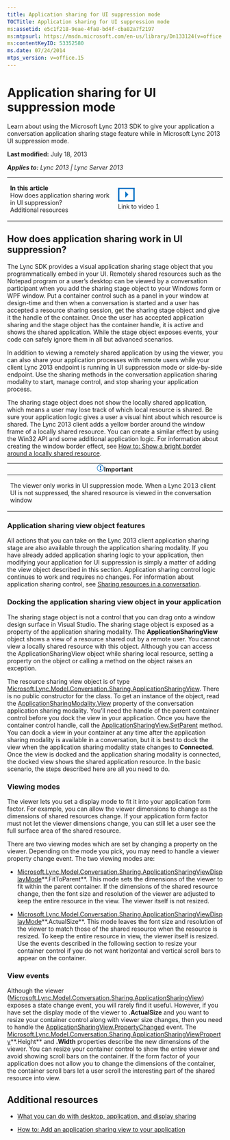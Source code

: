 ```yaml
---
title: Application sharing for UI suppression mode
TOCTitle: Application sharing for UI suppression mode
ms:assetid: e5c1f218-9eae-4fa8-bd4f-cba82a7f2197
ms:mtpsurl: https://msdn.microsoft.com/en-us/library/Dn133124(v=office.15)
ms:contentKeyID: 53352580
ms.date: 07/24/2014
mtps_version: v=office.15
---
```


# Application sharing for UI suppression mode

Learn about using the Microsoft Lync 2013 SDK to give your application a conversation application sharing stage feature while in Microsoft Lync 2013 UI suppression mode.

**Last modified:** July 18, 2013

***Applies to:** Lync 2013 | Lync Server 2013*

<table>
<colgroup>
<col style="width: 50%" />
<col style="width: 50%" />
</colgroup>
<tbody>
<tr class="odd">
<td><p><strong>In this article</strong><br />
How does application sharing work in UI suppression?<br />
Additional resources</p></td>
<td><p><img src="images/JJ933201.mod_icon_links_videos(Office.15).png" title="Related videos" alt="Related videos" /><br />
Link to video 1</p>
<p></p></td>
</tr>
</tbody>
</table>

## How does application sharing work in UI suppression?

The Lync SDK provides a visual application sharing stage object that you programmatically embed in your UI. Remotely shared resources such as the Notepad program or a user’s desktop can be viewed by a conversation participant when you add the sharing stage object to your Windows form or WPF window. Put a container control such as a panel in your window at design-time and then when a conversation is started and a user has accepted a resource sharing session, get the sharing stage object and give it the handle of the container. Once the user has accepted application sharing and the stage object has the container handle, it is active and shows the shared application. While the stage object exposes events, your code can safely ignore them in all but advanced scenarios.

In addition to viewing a remotely shared application by using the viewer, you can also share your application processes with remote users while your client Lync 2013 endpoint is running in UI suppression mode or side-by-side endpoint. Use the sharing methods in the conversation application sharing modality to start, manage control, and stop sharing your application process.

The sharing stage object does not show the locally shared application, which means a user may lose track of which local resource is shared. Be sure your application logic gives a user a visual hint about which resource is shared. The Lync 2013 client adds a yellow border around the window frame of a locally shared resource. You can create a similar effect by using the Win32 API and some additional application logic. For information about creating the window border effect, see [How to: Show a bright border around a locally shared resource](how-to-show-a-bright-border-around-a-locally-shared-resource.md).

<table>
<colgroup>
<col style="width: 100%" />
</colgroup>
<thead>
<tr class="header">
<th><img src="images/JJ933089.alert_caution(Office.15).gif" title="Important note" alt="Important note" /><strong>Important</strong></th>
</tr>
</thead>
<tbody>
<tr class="odd">
<td><p>The viewer only works in UI suppression mode. When a Lync 2013 client UI is not suppressed, the shared resource is viewed in the conversation window</p></td>
</tr>
</tbody>
</table>

### Application sharing view object features

All actions that you can take on the Lync 2013 client application sharing stage are also available through the application sharing modality. If you have already added application sharing logic to your application, then modifying your application for UI suppression is simply a matter of adding the view object described in this section. Application sharing control logic continues to work and requires no changes. For information about application sharing control, see [Sharing resources in a conversation](sharing-resources-in-a-conversation.md).

### Docking the application sharing view object in your application

The sharing stage object is not a control that you can drag onto a window design surface in Visual Studio. The sharing stage object is exposed as a property of the application sharing modality. The **ApplicationSharingView** object shows a view of a resource shared out by a remote user. You cannot view a locally shared resource with this object. Although you can access the ApplicationSharingView object while sharing local resource, setting a property on the object or calling a method on the object raises an exception.

The resource sharing view object is of type [Microsoft.Lync.Model.Conversation.Sharing.ApplicationSharingView](https://msdn.microsoft.com/en-us/library/dn378597\(v=office.15\)). There is no public constructor for the class. To get an instance of the object, read the [ApplicationSharingModality.View](https://msdn.microsoft.com/en-us/library/dn378588\(v=office.15\)) property of the conversation application sharing modality. You’ll need the handle of the parent container control before you dock the view in your application. Once you have the container control handle, call the [ApplicationSharingView.SetParent](https://msdn.microsoft.com/en-us/library/dn378610\(v=office.15\)) method. You can dock a view in your container at any time after the application sharing modality is available in a conversation, but it is best to dock the view when the application sharing modality state changes to **Connected**. Once the view is docked and the application sharing modality is connected, the docked view shows the shared application resource. In the basic scenario, the steps described here are all you need to do.

### Viewing modes

The viewer lets you set a display mode to fit it into your application form factor. For example, you can allow the viewer dimensions to change as the dimensions of shared resources change. If your application form factor must not let the viewer dimensions change, you can still let a user see the full surface area of the shared resource.

There are two viewing modes which are set by changing a property on the viewer. Depending on the mode you pick, you may need to handle a viewer property change event. The two viewing modes are:

  - [Microsoft.Lync.Model.Conversation.Sharing.ApplicationSharingViewDisplayMode](https://msdn.microsoft.com/en-us/library/dn378658\(v=office.15\))**.FitToParent**. This mode sets the dimensions of the viewer to fit within the parent container. If the dimensions of the shared resource change, then the font size and resolution of the viewer are adjusted to keep the entire resource in the view. The viewer itself is not resized.

  - [Microsoft.Lync.Model.Conversation.Sharing.ApplicationSharingViewDisplayMode](https://msdn.microsoft.com/en-us/library/dn378658\(v=office.15\))**.ActualSize**. This mode leaves the font size and resolution of the viewer to match those of the shared resource when the resource is resized. To keep the entire resource in view, the viewer itself is resized. Use the events described in the following section to resize your container control if you do not want horizontal and vertical scroll bars to appear on the container.

### View events

Although the viewer ([Microsoft.Lync.Model.Conversation.Sharing.ApplicationSharingView](https://msdn.microsoft.com/en-us/library/dn378597\(v=office.15\))) exposes a state change event, you will rarely find it useful. However, if you have set the display mode of the viewer to **.ActualSize** and you want to resize your container control along with viewer size changes, then you need to handle the [ApplicationSharingView.PropertyChanged](https://msdn.microsoft.com/en-us/library/dn378654\(v=office.15\)) event. The [Microsoft.Lync.Model.Conversation.Sharing.ApplicationSharingViewProperty](https://msdn.microsoft.com/en-us/library/dn378657\(v=office.15\))**.Height** and **.Width** properties describe the new dimensions of the viewer. You can resize your container control to show the entire viewer and avoid showing scroll bars on the container. If the form factor of your application does not allow you to change the dimensions of the container, the container scroll bars let a user scroll the interesting part of the shared resource into view.

## Additional resources

  - [What you can do with desktop, application, and display sharing](what-you-can-do-with-desktop-application-and-display-sharing.md)

  - [How to: Add an application sharing view to your application](how-to-add-an-application-sharing-view-to-your-application.md)

